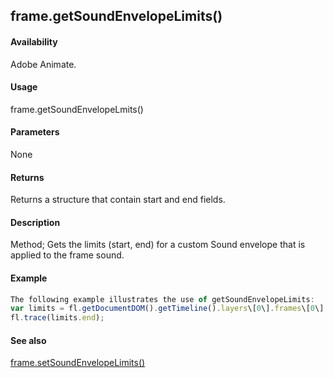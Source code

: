 ## frame.getSoundEnvelopeLimits()

#### Availability

Adobe Animate.

#### Usage

frame.getSoundEnvelopeLmits()

#### Parameters

None

#### Returns

Returns a structure that contain start and end fields.

#### Description

Method; Gets the limits (start, end) for a custom Sound envelope that is applied to the frame sound.

#### Example

```javascript
The following example illustrates the use of getSoundEnvelopeLimits:
var limits = fl.getDocumentDOM().getTimeline().layers\[0\].frames\[0\].getSoundEnvelopeLimits(); fl.trace(limits.start);
fl.trace(limits.end);

```
#### See also

[frame.setSoundEnvelopeLimits()](#!wielmic/developers-animatesdk-docs/test/Frame_object/frame28.md)
